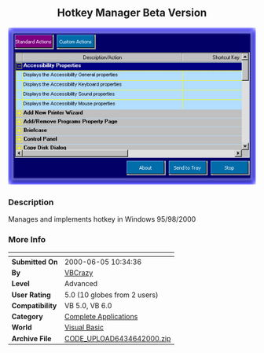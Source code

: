 ﻿<div align="center">

## Hotkey Manager Beta Version

<img src="PIC2000642334162461.jpg">
</div>

### Description

Manages and implements hotkey in Windows 95/98/2000
 
### More Info
 


<span>             |<span>
---                |---
**Submitted On**   |2000-06-05 10:34:36
**By**             |[VBCrazy](https://github.com/Planet-Source-Code/PSCIndex/blob/master/ByAuthor/vbcrazy.md)
**Level**          |Advanced
**User Rating**    |5.0 (10 globes from 2 users)
**Compatibility**  |VB 5\.0, VB 6\.0
**Category**       |[Complete Applications](https://github.com/Planet-Source-Code/PSCIndex/blob/master/ByCategory/complete-applications__1-27.md)
**World**          |[Visual Basic](https://github.com/Planet-Source-Code/PSCIndex/blob/master/ByWorld/visual-basic.md)
**Archive File**   |[CODE\_UPLOAD6434642000\.zip](https://github.com/Planet-Source-Code/vbcrazy-hotkey-manager-beta-version__1-8634/archive/master.zip)








